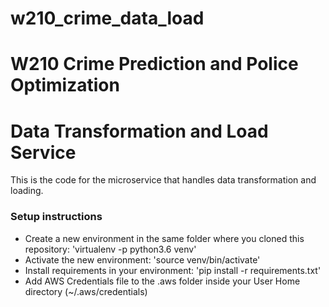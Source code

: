 # w210_crime_data_load
# W210 Crime Prediction and Police Optimization
# Data Transformation and Load Service

This is the code for the microservice that handles data transformation and loading.

### Setup instructions
- Create a new environment in the same folder where you cloned this repository: 'virtualenv -p python3.6 venv'
- Activate the new environment: 'source venv/bin/activate'
- Install requirements in your environment: 'pip install -r requirements.txt'
- Add AWS Credentials file to the .aws folder inside your User Home directory (~/.aws/credentials)

